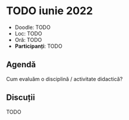 # TODO iunie 2022

* Doodle: TODO
* Loc: TODO
* Oră: TODO
* **Participanți**: TODO

## Agendă

Cum evaluăm o disciplină / activitate didactică?

## Discuții

TODO
